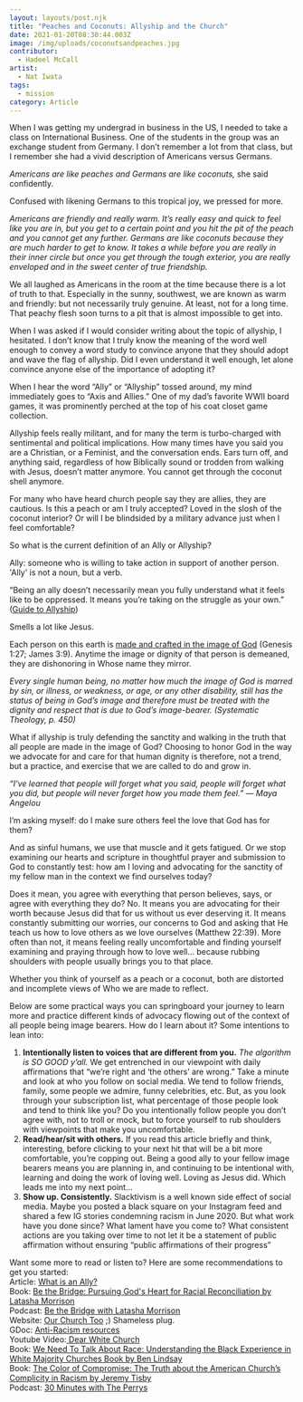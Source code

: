 ```yaml
---
layout: layouts/post.njk
title: "Peaches and Coconuts: Allyship and the Church"
date: 2021-01-20T08:30:44.003Z
image: /img/uploads/coconutsandpeaches.jpg
contributor:
  - Hadeel McCall
artist:
  - Nat Iwata
tags:
  - mission
category: Article
---
```

When I was getting my undergrad in business in the US, I needed to take a class on International Business. One of the students in the group was an exchange student from Germany. I don’t remember a lot from that class, but I remember she had a vivid description of Americans versus Germans. 

*Americans are like peaches and Germans are like coconuts,* she said confidently. 

Confused with likening Germans to this tropical joy, we pressed for more. 

*Americans are friendly and really warm. It’s really easy and quick to feel like you are in, but you get to a certain point and you hit the pit of the peach and you cannot get any further. Germans are like coconuts because they are much harder to get to know. It takes a while before you are really in their inner circle but once you get through the tough exterior, you are really enveloped and in the sweet center of true friendship.* 

We all laughed as Americans in the room at the time because there is a lot of truth to that. Especially in the sunny, southwest, we are known as warm and friendly: but not necessarily truly genuine. At least, not for a long time. That peachy flesh soon turns to a pit that is almost impossible to get into. 

When I was asked if I would consider writing about the topic of allyship, I hesitated. 
I don’t know that I truly know the meaning of the word well enough to convey a word study to convince anyone that they should adopt and wave the flag of allyship. Did I even understand it well enough, let alone convince anyone else of the importance of adopting it?

When I hear the word “Ally” or “Allyship” tossed around, my mind immediately goes to “Axis and Allies.” One of my dad’s favorite WWII board games, it was prominently perched at the top of his coat closet game collection. 

Allyship feels really militant, and for many the term is turbo-charged with sentimental and political implications. How many times have you said you are a Christian, or a Feminist, and the conversation ends. Ears turn off, and anything said, regardless of how Biblically sound or trodden from walking with Jesus, doesn’t matter anymore. You cannot get through the coconut shell anymore. 

For many who have heard church people say they are allies, they are cautious. 
Is this a peach or am I truly accepted? Loved in the slosh of the coconut interior? Or will I be blindsided by a military advance just when I feel comfortable? 

So what is the current definition of an Ally or Allyship? 

Ally: someone who is willing to take action in support of another person. 
'Ally' is not a noun, but a verb.

“Being an ally doesn’t necessarily mean you fully understand what it feels like to be oppressed. It means you’re taking on the struggle as your own.” ([Guide to Allyship](https://guidetoallyship.com/#what-is-an-ally))

Smells a lot like Jesus. 

Each person on this earth is [made and crafted in the image of God](https://www.focusonthefamily.com/family-qa/what-it-means-to-be-made-in-the-image-of-god/) (Genesis 1:27; James 3:9). Anytime the image or dignity of that person is demeaned, they are dishonoring in Whose name they mirror. 

*Every single human being, no matter how much the image of God is marred by sin, or illness, or weakness, or age, or any other disability, still has the status of being in God’s image and therefore must be treated with the dignity and respect that is due to God’s image-bearer. 
(Systematic Theology, p. 450)*

What if allyship is truly defending the sanctity and walking in the truth that all people are made in the image of God? Choosing to honor God in the way we advocate for and care for that human dignity is therefore, not a trend, but a practice, and exercise that we are called to do and grow in.

*“I've learned that people will forget what you said, people will forget what you did, but people will never forget how you made them feel.” ― Maya Angelou*

I’m asking myself: do I make sure others feel the love that God has for them?

And as sinful humans, we use that muscle and it gets fatigued. Or we stop examining our hearts and scripture in thoughtful prayer and submission to God to constantly test: how am I loving and advocating for the sanctity of my fellow man in the context we find ourselves today? 

Does it mean, you agree with everything that person believes, says, or agree with everything they do? No. It means you are advocating for their worth because Jesus did that for us without us ever deserving it. It means constantly submitting our worries, our concerns to God and asking that He teach us how to love others as we love ourselves (Matthew 22:39). More often than not, it means feeling really uncomfortable and finding yourself examining and praying through how to love well… because rubbing shoulders with people usually brings you to that place. 

Whether you think of yourself as a peach or a coconut, both are distorted and incomplete views of Who we are made to reflect. 

Below are some practical ways you can springboard your journey to learn more and practice different kinds of advocacy flowing out of the context of all people being image bearers.
How do I learn about it? Some intentions to lean into:

1. **Intentionally listen to voices that are different from you.** *The algorithm is SO GOOD y’all.* We get entrenched in our viewpoint with daily affirmations that “we’re right and ‘the others’ are wrong.” Take a minute and look at who you follow on social media. We tend to follow friends, family, some people we admire, funny celebrities, etc. But, as you look through your subscription list, what percentage of those people look and tend to think like you? Do you intentionally follow people you don’t agree with, not to troll or mock, but to force yourself to rub shoulders with viewpoints that make you uncomfortable.
2. **Read/hear/sit with others.** If you read this article briefly and think, interesting, before clicking to your next hit that will be a bit more comfortable, you’re copping out. Being a good ally to your fellow image bearers means you are planning in, and continuing to be intentional with, learning and doing the work of loving well. Loving as Jesus did. Which leads me into my next point...
3. **Show up. Consistently.** Slacktivism is a well known side effect of social media. Maybe you posted a black square on your Instagram feed and shared a few IG stories condemning racism in June 2020. But what work have you done since? What lament have you come to? What consistent actions are you taking over time to not let it be a statement of public affirmation without ensuring “public affirmations of their progress”

Want some more to read or listen to? Here are some recommendations to get you started: \
Article: [What is an Ally?](https://guidetoallyship.com/#what-is-an-ally)\
Book: [Be the Bridge: Pursuing God's Heart for Racial Reconciliation by Latasha Morrison](https://www.amazon.com/Be-Bridge-Pursuing-Racial-Reconciliation/dp/0525652884)\
Podcast: [Be the Bridge with Latasha Morrison](https://open.spotify.com/show/1JSckMc0vw5zZQ2XPsjm57?si=F49_6tOhSTi7Hg8J4Y8mug)\
Website: [Our Church Too](ourchurchtoo.com) ;) Shameless plug. \
GDoc: [Anti-Racism resources ](https://docs.google.com/document/d/1BRlF2_zhNe86SGgHa6-VlBO-QgirITwCTugSfKie5Fs/preview?pru=AAABcpnax18*qzkq3A8buAcXAltwn7MHuw)\
Youtube Video:[ Dear White Church](https://www.youtube.com/watch?v=8M5aBzgQljM&ab_channel=JosephTheDreamer)\
Book: [We Need To Talk About Race: Understanding the Black Experience in White Majority Churches Book by Ben Lindsay](https://www.amazon.com/Need-Talk-About-Race-Understanding-ebook/dp/B07TZHLF8Z/ref=sr_1_2?dchild=1&keywords=we+need+to+talk+about+race&qid=1611132333&s=books&sr=1-2)\
Book: [The Co](https://www.amazon.com/s?k=the+color+of+compromise&i=stripbooks-intl-ship&crid=8BZVEILIL2TD&sprefix=the+color+of+comp%2Cstripbooks-intl-ship%2C235&ref=nb_sb_ss_i_1_17)[lor of Compromise: The Truth about the American Church’s Complicity in Racism by Jeremy Tisby](https://www.amazon.com/s?k=the+color+of+compromise&i=stripbooks-intl-ship&crid=8BZVEILIL2TD&sprefix=the+color+of+comp%2Cstripbooks-intl-ship%2C235&ref=nb_sb_ss_i_1_17)\
Podcast: [30 Minutes with The Perrys](https://open.spotify.com/show/0hLWWWvKUFrMEmqiqaxcpD?si=0ojb77-3SayYEZcrGMMXiQ)